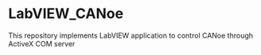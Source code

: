 # LabVIEW_CANoe
This repository implements LabVIEW application to control CANoe through ActiveX COM server 
